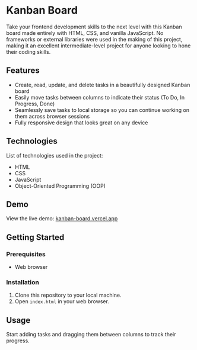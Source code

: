 # Kanban Board

Take your frontend development skills to the next level with this Kanban board made entirely with HTML, CSS, and vanilla JavaScript. No frameworks or external libraries were used in the making of this project, making it an excellent intermediate-level project for anyone looking to hone their coding skills.

## Features

- Create, read, update, and delete tasks in a beautifully designed Kanban board
- Easily move tasks between columns to indicate their status (To Do, In Progress, Done)
- Seamlessly save tasks to local storage so you can continue working on them across browser sessions
- Fully responsive design that looks great on any device

## Technologies

List of technologies used in the project:

- HTML
- CSS
- JavaScript
- Object-Oriented Programming (OOP)

## Demo

View the live demo: [kanban-board.vercel.app](https://kanban-board.vercel.app/)

## Getting Started

### Prerequisites

- Web browser

### Installation

1. Clone this repository to your local machine.
2. Open `index.html` in your web browser.

## Usage

Start adding tasks and dragging them between columns to track their progress.

